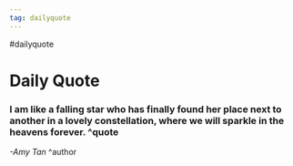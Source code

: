 ```yaml
---
tag: dailyquote
---
```


#dailyquote

# Daily Quote

### I am like a falling star who has finally found her place next to another in a lovely constellation, where we will sparkle in the heavens forever. ^quote
*-Amy Tan* ^author
